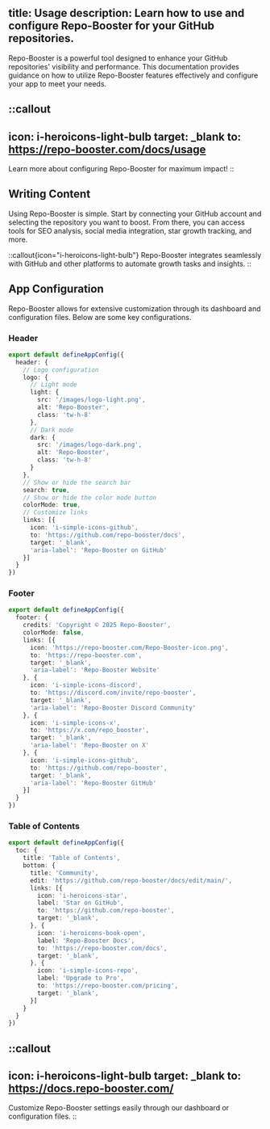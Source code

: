 title: Usage
description: Learn how to use and configure Repo-Booster for your GitHub repositories.
---

Repo-Booster is a powerful tool designed to enhance your GitHub repositories' visibility and performance. This documentation provides guidance on how to utilize Repo-Booster features effectively and configure your app to meet your needs.

::callout
---
icon: i-heroicons-light-bulb
target: _blank
to: https://repo-booster.com/docs/usage
---
Learn more about configuring Repo-Booster for maximum impact!
::

## Writing Content

Using Repo-Booster is simple. Start by connecting your GitHub account and selecting the repository you want to boost. From there, you can access tools for SEO analysis, social media integration, star growth tracking, and more.

::callout{icon="i-heroicons-light-bulb"}
Repo-Booster integrates seamlessly with GitHub and other platforms to automate growth tasks and insights.
::

## App Configuration

Repo-Booster allows for extensive customization through its dashboard and configuration files. Below are some key configurations.

### Header

```ts [app.config.ts]
export default defineAppConfig({
  header: {
    // Logo configuration
    logo: {
      // Light mode
      light: {
        src: '/images/logo-light.png',
        alt: 'Repo-Booster',
        class: 'tw-h-8'
      },
      // Dark mode
      dark: {
        src: '/images/logo-dark.png',
        alt: 'Repo-Booster',
        class: 'tw-h-8'
      }
    },
    // Show or hide the search bar
    search: true,
    // Show or hide the color mode button
    colorMode: true,
    // Customize links
    links: [{
      icon: 'i-simple-icons-github',
      to: 'https://github.com/repo-booster/docs',
      target: '_blank',
      'aria-label': 'Repo-Booster on GitHub'
    }]
  }
})
```

### Footer

```ts [app.config.ts]
export default defineAppConfig({
  footer: {
    credits: 'Copyright © 2025 Repo-Booster',
    colorMode: false,
    links: [{
      icon: 'https://repo-booster.com/Repo-Booster-icon.png',
      to: 'https://repo-booster.com',
      target: '_blank',
      'aria-label': 'Repo-Booster Website'
    }, {
      icon: 'i-simple-icons-discord',
      to: 'https://discord.com/invite/repo-booster',
      target: '_blank',
      'aria-label': 'Repo-Booster Discord Community'
    }, {
      icon: 'i-simple-icons-x',
      to: 'https://x.com/repo_booster',
      target: '_blank',
      'aria-label': 'Repo-Booster on X'
    }, {
      icon: 'i-simple-icons-github',
      to: 'https://github.com/repo-booster',
      target: '_blank',
      'aria-label': 'Repo-Booster GitHub'
    }]
  }
})
```

### Table of Contents

```ts [app.config.ts]
export default defineAppConfig({
  toc: {
    title: 'Table of Contents',
    bottom: {
      title: 'Community',
      edit: 'https://github.com/repo-booster/docs/edit/main/',
      links: [{
        icon: 'i-heroicons-star',
        label: 'Star on GitHub',
        to: 'https://github.com/repo-booster',
        target: '_blank',
      }, {
        icon: 'i-heroicons-book-open',
        label: 'Repo-Booster Docs',
        to: 'https://repo-booster.com/docs',
        target: '_blank',
      }, {
        icon: 'i-simple-icons-repo',
        label: 'Upgrade to Pro',
        to: 'https://repo-booster.com/pricing',
        target: '_blank',
      }]
    }
  }
})
```

::callout
---
icon: i-heroicons-light-bulb
target: _blank
to: https://docs.repo-booster.com/
---
Customize Repo-Booster settings easily through our dashboard or configuration files.
::